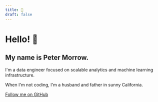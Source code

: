```yaml
---
title: 👋
draft: false
---
```


# Hello! 👋 

## My name is Peter Morrow.

I'm a data engineer focused on scalable analytics and machine learning
infrastructure.

When I'm not coding, I'm a husband and father in sunny California.

[Follow me on GitHub](https://github.com/petermorrowdev)
